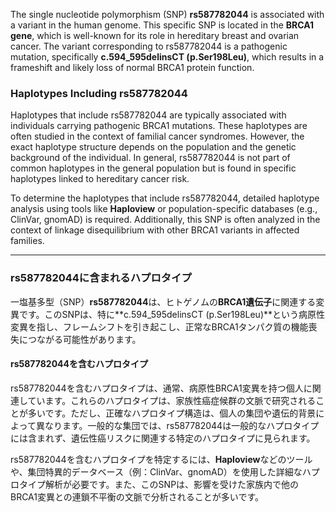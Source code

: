 The single nucleotide polymorphism (SNP) **rs587782044** is associated with a variant in the human genome. This specific SNP is located in the **BRCA1 gene**, which is well-known for its role in hereditary breast and ovarian cancer. The variant corresponding to rs587782044 is a pathogenic mutation, specifically **c.594_595delinsCT (p.Ser198Leu)**, which results in a frameshift and likely loss of normal BRCA1 protein function.

### Haplotypes Including rs587782044
Haplotypes that include rs587782044 are typically associated with individuals carrying pathogenic BRCA1 mutations. These haplotypes are often studied in the context of familial cancer syndromes. However, the exact haplotype structure depends on the population and the genetic background of the individual. In general, rs587782044 is not part of common haplotypes in the general population but is found in specific haplotypes linked to hereditary cancer risk.

To determine the haplotypes that include rs587782044, detailed haplotype analysis using tools like **Haploview** or population-specific databases (e.g., ClinVar, gnomAD) is required. Additionally, this SNP is often analyzed in the context of linkage disequilibrium with other BRCA1 variants in affected families.

---

### rs587782044に含まれるハプロタイプ
一塩基多型（SNP）**rs587782044**は、ヒトゲノムの**BRCA1遺伝子**に関連する変異です。このSNPは、特に**c.594_595delinsCT (p.Ser198Leu)**という病原性変異を指し、フレームシフトを引き起こし、正常なBRCA1タンパク質の機能喪失につながる可能性があります。

#### rs587782044を含むハプロタイプ
rs587782044を含むハプロタイプは、通常、病原性BRCA1変異を持つ個人に関連しています。これらのハプロタイプは、家族性癌症候群の文脈で研究されることが多いです。ただし、正確なハプロタイプ構造は、個人の集団や遺伝的背景によって異なります。一般的な集団では、rs587782044は一般的なハプロタイプには含まれず、遺伝性癌リスクに関連する特定のハプロタイプに見られます。

rs587782044を含むハプロタイプを特定するには、**Haploview**などのツールや、集団特異的データベース（例：ClinVar、gnomAD）を使用した詳細なハプロタイプ解析が必要です。また、このSNPは、影響を受けた家族内で他のBRCA1変異との連鎖不平衡の文脈で分析されることが多いです。

